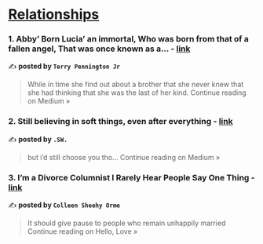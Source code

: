 
<h1><a href=https://medium.com/tag/relationships/recommended target="_blank" rel="noopener noreferrer">Relationships</a></h1>
<h3>1. Abby’ Born Lucia’ an immortal, Who was born from that of a fallen angel, That was once known as a… - <a href="https://medium.com/@chloemoretz1976/abby-born-lucia-an-immortal-who-was-born-from-that-of-a-fallen-angel-that-was-once-known-as-a-1b6ae723efc8?source=rss------relationships-5" target="_blank" rel="noopener noreferrer">link</a></h3>

✍️ **posted by `Terry Pennington Jr`**

<blockquote>While in time she find out about a brother that she never knew that she had thinking that she was the last of her kind.
Continue reading on Medium »</blockquote>

<h3>2. Still believing in soft things, even after everything - <a href="https://medium.com/@lokyeewong03/still-believing-in-soft-things-even-after-everything-1792edf55b97?source=rss------relationships-5" target="_blank" rel="noopener noreferrer">link</a></h3>

✍️ **posted by `.SW.`**

<blockquote>but i’d still choose you tho…
Continue reading on Medium »</blockquote>

<h3>3. I’m a Divorce Columnist I Rarely Hear People Say One Thing - <a href="https://medium.com/hello-love/im-a-divorce-columnist-i-rarely-hear-people-say-one-thing-3aad06346818?source=rss------relationships-5" target="_blank" rel="noopener noreferrer">link</a></h3>

✍️ **posted by `Colleen Sheehy Orme`**

<blockquote>It should give pause to people who remain unhappily married
Continue reading on Hello, Love »</blockquote>

